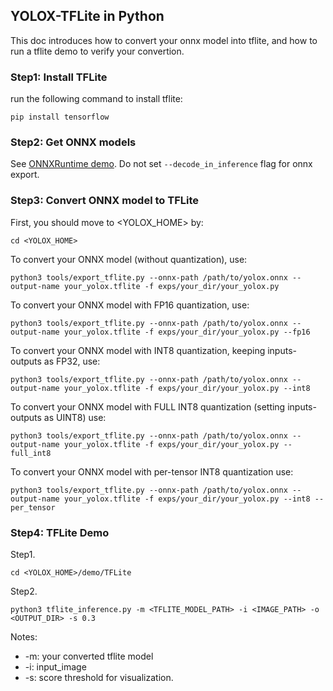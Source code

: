 ## YOLOX-TFLite in Python

This doc introduces how to convert your onnx model into tflite, and how to run a tflite demo to verify your convertion.

### Step1: Install TFLite

run the following command to install tflite:
```shell
pip install tensorflow
```

### Step2: Get ONNX models

See [ONNXRuntime demo](demo/ONNXRuntime/README.md). Do not set `--decode_in_inference` flag for onnx export.

### Step3: Convert ONNX model to TFLite

First, you should move to <YOLOX_HOME> by:
```shell
cd <YOLOX_HOME>
```

To convert your ONNX model (without quantization), use:

```shell
python3 tools/export_tflite.py --onnx-path /path/to/yolox.onnx --output-name your_yolox.tflite -f exps/your_dir/your_yolox.py
```

To convert your ONNX model with FP16 quantization, use:

```shell
python3 tools/export_tflite.py --onnx-path /path/to/yolox.onnx --output-name your_yolox.tflite -f exps/your_dir/your_yolox.py --fp16
```

To convert your ONNX model with INT8 quantization, keeping inputs-outputs as FP32, use:

```shell
python3 tools/export_tflite.py --onnx-path /path/to/yolox.onnx --output-name your_yolox.tflite -f exps/your_dir/your_yolox.py --int8
```

To convert your ONNX model with FULL INT8 quantization (setting inputs-outputs as UINT8) use:

```shell
python3 tools/export_tflite.py --onnx-path /path/to/yolox.onnx --output-name your_yolox.tflite -f exps/your_dir/your_yolox.py --full_int8
```

To convert your ONNX model with per-tensor INT8 quantization use:

```shell
python3 tools/export_tflite.py --onnx-path /path/to/yolox.onnx --output-name your_yolox.tflite -f exps/your_dir/your_yolox.py --int8 --per_tensor
```

### Step4: TFLite Demo

Step1.
```shell
cd <YOLOX_HOME>/demo/TFLite
```

Step2.
```shell
python3 tflite_inference.py -m <TFLITE_MODEL_PATH> -i <IMAGE_PATH> -o <OUTPUT_DIR> -s 0.3
```
Notes:
* -m: your converted tflite model
* -i: input_image
* -s: score threshold for visualization.
